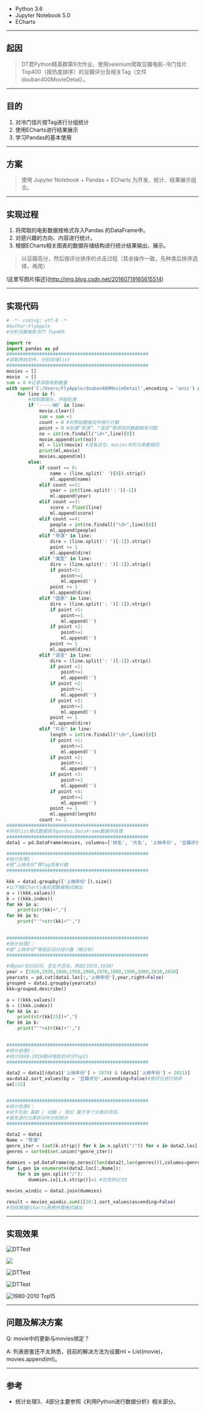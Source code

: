 - Python  3.6
- Jupyter Notebook 5.0
- ECharts

----------

起因
--
> DT君Python精英群第9次作业，使用selenium爬取豆瓣电影-冷门佳片Top400（按热度排序）的豆瓣评分及相关Tag（文件 douban400MovieDetail）。

----------

目的
--
1. 对冷门佳片按Tag进行分组统计
2. 使用ECharts进行结果展示
3. 学习Pandas的基本使用

----------

方案
--
>  使用 Jupyter Notebook + Pandas + ECharts 为开发、统计、结果展示组合。

----------

实现过程
----
1. 将爬取的电影数据按格式存入Pandas 的DataFrame中。
2. 对感兴趣的方向、内容进行统计。
3. 根据ECharts相关图表的数据存储结构进行统计结果输出、展示。

> 以豆瓣高分，然后按评分排序的点击过程（其余操作一致，先种类后排序选择，再爬）

!这里写图片描述](http://img.blog.csdn.net/20160719165615514)

----------


实现代码
----

```python
# -*- coding: utf-8 -*-
#Author:FlyApple
#分析豆瓣电影冷门 Top400

import re
import pandas as pd
####################################################
#读取原始文件，分别存储list
####################################################
movies = []
movie  = []
sum = 0 #记录读取电影数量
with open('C:/Users/FlyApple/douban400MovieDetail',encoding = 'ansi') as f:
    for line in f:
        #找到数据头，开始处理
        if '-----NO' in line:
            movie.clear()
            sum = sum +1
            count = 0 #对原始数据文件按行计数
            point = 0 #处理“导演”、“语言”等项目的数据缺失问题
            no = int(re.findall("\d+",line)[0])
            movie.append(int(no))
            ml = list(movie) #没有这句，movies中的元素都相同
            print(ml,movie)
            movies.append(ml)
        else:
            if count == 0:
                name = (line.split(' ')[0]).strip()
                ml.append(name)
            elif count ==1:
                year = int(line.split('：')[-1])
                ml.append(year)
            elif count ==3:
                score = float(line)
                ml.append(score)
            elif count ==4:
                people = int(re.findall("\d+",line)[0])
                ml.append(people)
            elif "导演" in line:
                dire = (line.split(': ')[-1]).strip()
                point += 1
                ml.append(dire) 
            elif "类型" in line:
                dire = (line.split(': ')[-1]).strip()
                if point<1:
                    point+=1
                    ml.append('')
                point += 1
                ml.append(dire)
            elif "国家" in line:
                dire = (line.split(': ')[-1]).strip()
                if point <1:
                    point+=1
                    ml.append('')      
                if point <2:
                    point+=1
                    ml.append('')
                point += 1
                ml.append(dire)
            elif "语言" in line:
                dire = (line.split(': ')[-1]).strip()
                if point <1:
                    point+=1
                    ml.append('')
                if point <2:
                    point+=1
                    ml.append('')
                if point <3:
                    point+=1
                    ml.append('')
                point += 1
                ml.append(dire)
            elif "片长" in line:
                length = int(re.findall("\d+",line)[0])
                if point <1:
                    point+=1
                    ml.append('')                
                if point <2:
                    point+=1
                    ml.append('')
                if point <3:
                    point+=1
                    ml.append('')
                if point <4:
                    point+=1
                    ml.append('')
                point += 1
                ml.append(length)
            count += 1
####################################################
#将将list格式数据转为pandas.DataFrame数据并处理
####################################################
data1 = pd.DataFrame(movies, columns=['排名', '片名', '上映年份', '豆瓣评分','打分人数','导演','类型','国家','语言','片长'])

####################################################
#统计处理1：
#按“上映年份”等Tag简单计数
####################################################

kkk = data1.groupby(['上映年份']).size()
#以下按ECharts条形图数据格式输出
a = ((kkk.values))
b = ((kkk.index))
for kk in a:
    print(str(kk)+",")
for kk in b:
    print("'"+str(kk)+"',")

    
####################################################
#统计处理2：
#按“上映年份”等按区间分组计数（桶分析）
####################################################

#按year划分区间，含左不含右，例如[1920,1930)
year = [1920,1930,1940,1950,1960,1970,1980,1990,2000,2010,2020]
yearcats = pd.cut(data1.loc[:,'上映年份'],year,right=False)
grouped = data1.groupby(yearcats)
kkk=grouped.describe()

a = ((kkk.values))
b = ((kkk.index))
for kk in a:
    print(str(kk[25])+",")
for kk in b:
    print("'"+str(kk)+"',")

    
####################################################
#统计处理3：
#统计1980-2010期间电影的评分Top15
#################################################### 

data2 = data1[(data1['上映年份'] > 1979) & (data1['上映年份'] < 2011)]
aa=data2.sort_values(by = '豆瓣评分',ascending=False)#按评分进行排序
aa[:15]


####################################################
#统计处理4：
#对于形如 喜剧 / 动画 / 奇幻 属于多个分类的项目，
#首先进行元素拆分并分别统计
####################################################

data2 = data1
Name = "导演"
genre_iter = (set(k.strip() for k in x.split("/")) for x in data2.loc[:,Name])
genres = sorted(set.union(*genre_iter))

dummies = pd.DataFrame(np.zeros((len(data2),len(genres))),columns=genres)
for i,gen in enumerate(data2.loc[:,Name]):
    for k in gen.split("/"):
        dummies.ix[i,k.strip()]=1 #包含则记为1
        
movies_windic = data2.join(dummies)

result = movies_windic.sum()[10:].sort_values(ascending=False)
#将结果按ECharts表格所需格式输出
```

----------


实现效果
----
![DTTest](https://raw.githubusercontent.com/ZLFlyApple/DTTest/master/%E5%AF%BC%E6%BC%94%E4%BD%9C%E5%93%81%E5%9B%BE.png)

![](https://raw.githubusercontent.com/ZLFlyApple/DTTest/master/%E5%86%B7%E9%97%A8%E4%BD%B3%E7%89%87top400%E5%9B%BD%E5%AE%B6%E5%88%86%E5%B8%83.png)


![DTTest](https://raw.githubusercontent.com/ZLFlyApple/DTTest/master/%E5%86%B7%E9%97%A8%E4%BD%B3%E7%89%87top400%E5%B9%B4%E4%BB%A3%E5%88%86%E5%B8%83.png)

![DTTest](https://raw.githubusercontent.com/ZLFlyApple/DTTest/master/%E5%86%B7%E9%97%A8%E4%BD%B3%E7%89%87top400%E8%AF%AD%E8%A8%80%E5%88%86%E5%B8%83.png)

![1980-2010 Top15](https://raw.githubusercontent.com/ZLFlyApple/DTTest/master/1980-2010top15.PNG)



----------


问题及解决方案
----

Q: movie中的更新与movies绑定？

A:  列表嵌套还不太熟悉，目前的解决方法为设置ml = List(movie)，movies.append(ml)。

----------

参考
----
- 统计处理3、4部分主要参照《利用Python进行数据分析》相关部分。

